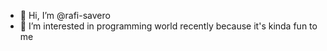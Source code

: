 - 👋 Hi, I’m @rafi-savero
- 👀 I’m interested in programming world recently because it's kinda fun to me


